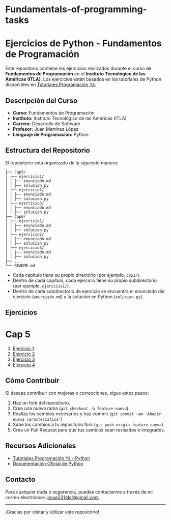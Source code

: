 # Fundamentals-of-programming-tasks
# Ejercicios de Python - Fundamentos de Programación

Este repositorio contiene los ejercicios realizados durante el curso de **Fundamentos de Programación** en el **Instituto Tecnológico de las Américas (ITLA)**. Los ejercicios están basados en los tutoriales de Python disponibles en [Tutoriales Programación Ya](https://www.tutorialesprogramacionya.com/pythonya/index.php?inicio=0).

## Descripción del Curso

- **Curso:** Fundamentos de Programación
- **Instituto:** Instituto Tecnológico de las Américas (ITLA)
- **Carrera:** Desarrollo de Software
- **Profesor:** Juan Martínez López
- **Lenguaje de Programación:** Python

## Estructura del Repositorio

El repositorio está organizado de la siguiente manera:
```
├── Cap5/
│ ├── ejercicio1/
│ │ ├── enunciado.md
│ │ ├── solucion.py
│ ├── ejercicio2/
│ │ ├── enunciado.md
│ │ ├── solucion.py
│ ├── ejercicio3/
│ │ ├── enunciado.md
│ │ ├── solucion.py
├── Cap6/
│ ├── ejercicio1/
│ │ ├── enunciado.md
│ │ ├── solucion.py
│ ├── ejercicio2/
│ │ ├── enunciado.md
│ │ ├── solucion.py
│ ├── ejercicio3/
│ │ ├── enunciado.md
│ │ ├── solucion.py
├── ...
└── README.md
```

- Cada capítulo tiene su propio directorio (por ejemplo, `cap1/`).
- Dentro de cada capítulo, cada ejercicio tiene su propio subdirectorio (por ejemplo, `ejercicio1/`).
- Dentro de cada subdirectorio de ejercicio se encuentra el enunciado del ejercicio (`enunciado.md`) y la solución en Python (`solucion.py`).

## Ejercicios

# Cap 5
1. [Ejercicio 1](Cap1/ejercicio1/enunciado.md)
2. [Ejercicio 2](Cap1/ejercicio2/enunciado.md)
3. [Ejercicio 3](Cap1/ejercicio3/enunciado.md)
4. [Ejercicio 4](Cap1/ejercicio4/enunciado.md)

## Cómo Contribuir

Si deseas contribuir con mejoras o correcciones, sigue estos pasos:

1. Haz un fork del repositorio.
2. Crea una nueva rama (`git checkout -b feature-nueva`)
3. Realiza los cambios necesarios y haz commit (`git commit -am 'Añadir nueva característica'`)
4. Sube los cambios a tu repositorio fork (`git push origin feature-nueva`)
5. Crea un Pull Request para que tus cambios sean revisados e integrados.

## Recursos Adicionales

- [Tutoriales Programación Ya - Python](https://www.tutorialesprogramacionya.com/pythonya/index.php?inicio=0)
- [Documentación Oficial de Python](https://docs.python.org/3/)

## Contacto

Para cualquier duda o sugerencia, puedes contactarme a través de mi correo electrónico: [josue2314lol@gmail.com](mailto:josue2314lol@gmail.com)

---

¡Gracias por visitar y utilizar este repositorio!
